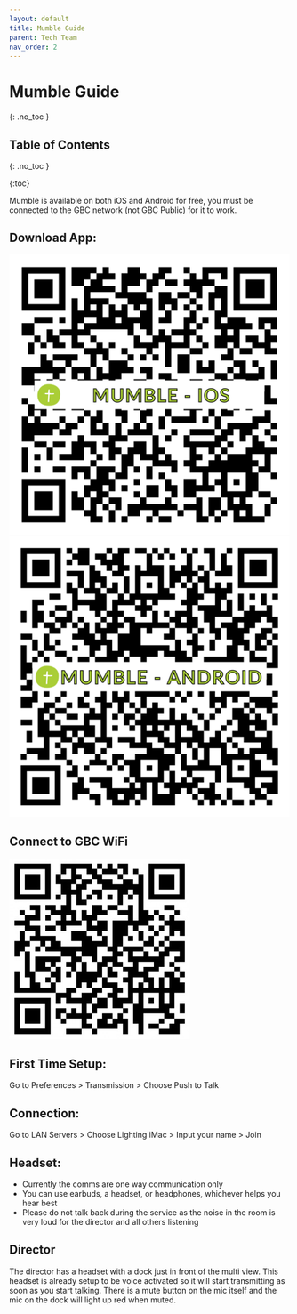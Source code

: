 ```yaml
---
layout: default
title: Mumble Guide
parent: Tech Team
nav_order: 2
---
```


# Mumble Guide
{: .no_toc }

## Table of Contents
{: .no_toc }

{:toc}

Mumble is available on both iOS and Android for free, you must be connected to the GBC network (not GBC Public) for it to work.

## Download App:
![iOS](/assets/images/mumble-ios.png) ![Android](/assets/images/mumble-android.png)

## Connect to GBC WiFi
![GBC WiFi](/assets/images/gbc-wifi.jpeg)

## First Time Setup:
Go to Preferences > Transmission > Choose Push to Talk

## Connection:
Go to LAN Servers > Choose Lighting iMac > Input your name > Join

## Headset:
- Currently the comms are one way communication only
- You can use earbuds, a headset, or headphones, whichever helps you hear best
- Please do not talk back during the service as the noise in the room is very loud for the director and all others listening


## Director
The director has a headset with a dock just in front of the multi view. This headset is already setup to be voice activated so it will start transmitting as soon as you start talking. There is a mute button on the mic itself and the mic on the dock will light up red when muted.

